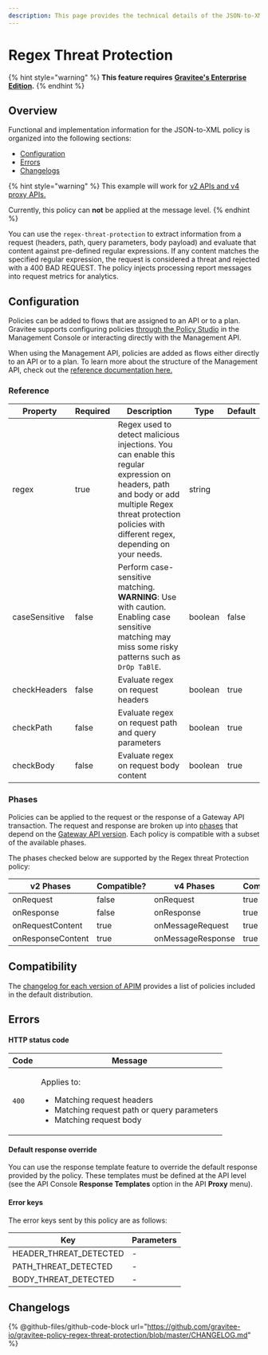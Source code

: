 ```yaml
---
description: This page provides the technical details of the JSON-to-XML policy
---
```


# Regex Threat Protection

{% hint style="warning" %}
**This feature requires** [**Gravitee's Enterprise Edition**](../../overview/introduction-to-gravitee-api-management-apim/ee-vs-oss.md)**.**
{% endhint %}

## Overview

Functional and implementation information for the JSON-to-XML policy is organized into the following sections:

* [Configuration](template-policy-rework-structure-23.md#configuration)
* [Errors](template-policy-rework-structure-23.md#errors)
* [Changelogs](template-policy-rework-structure-23.md#changelogs)



{% hint style="warning" %}
This example will work for [v2 APIs and v4 proxy APIs.](../../overview/gravitee-api-definitions-and-execution-engines.md)

Currently, this policy can **not** be applied at the message level.
{% endhint %}

You can use the `regex-threat-protection` to extract information from a request (headers, path, query parameters, body payload) and evaluate that content against pre-defined regular expressions. If any content matches the specified regular expression, the request is considered a threat and rejected with a 400 BAD REQUEST. The policy injects processing report messages into request metrics for analytics.

## Configuration

Policies can be added to flows that are assigned to an API or to a plan. Gravitee supports configuring policies [through the Policy Studio](../../guides/policy-design/) in the Management Console or interacting directly with the Management API.

When using the Management API, policies are added as flows either directly to an API or to a plan. To learn more about the structure of the Management API, check out the [reference documentation here.](../management-api-reference/)

### Reference

<table><thead><tr><th>Property</th><th data-type="checkbox">Required</th><th>Description</th><th>Type</th><th>Default</th></tr></thead><tbody><tr><td>regex</td><td>true</td><td>Regex used to detect malicious injections. You can enable this regular expression on headers, path and body or add multiple Regex threat protection policies with different regex, depending on your needs.</td><td>string</td><td></td></tr><tr><td>caseSensitive</td><td>false</td><td>Perform case-sensitive matching. <strong>WARNING</strong>: Use with caution. Enabling case sensitive matching may miss some risky patterns such as <code>DrOp TaBlE</code>.</td><td>boolean</td><td>false</td></tr><tr><td>checkHeaders</td><td>false</td><td>Evaluate regex on request headers</td><td>boolean</td><td>true</td></tr><tr><td>checkPath</td><td>false</td><td>Evaluate regex on request path and query parameters</td><td>boolean</td><td>true</td></tr><tr><td>checkBody</td><td>false</td><td>Evaluate regex on request body content</td><td>boolean</td><td>true</td></tr></tbody></table>

### Phases

Policies can be applied to the request or the response of a Gateway API transaction. The request and response are broken up into [phases](broken-reference) that depend on the [Gateway API version](../../overview/gravitee-api-definitions-and-execution-engines.md). Each policy is compatible with a subset of the available phases.

The phases checked below are supported by the Regex threat Protection policy:

<table data-full-width="false"><thead><tr><th width="209">v2 Phases</th><th width="139" data-type="checkbox">Compatible?</th><th width="188.41136671177264">v4 Phases</th><th data-type="checkbox">Compatible?</th></tr></thead><tbody><tr><td>onRequest</td><td>false</td><td>onRequest</td><td>true</td></tr><tr><td>onResponse</td><td>false</td><td>onResponse</td><td>true</td></tr><tr><td>onRequestContent</td><td>true</td><td>onMessageRequest</td><td>true</td></tr><tr><td>onResponseContent</td><td>true</td><td>onMessageResponse</td><td>true</td></tr></tbody></table>

## Compatibility

The [changelog for each version of APIM](../../releases-and-changelog/changelog/) provides a list of policies included in the default distribution.&#x20;

## Errors

#### HTTP status code

| Code  | Message                                                                                                                                      |
| ----- | -------------------------------------------------------------------------------------------------------------------------------------------- |
| `400` | <p>Applies to:</p><ul><li>Matching request headers</li><li>Matching request path or query parameters</li><li>Matching request body</li></ul> |

#### Default response override

You can use the response template feature to override the default response provided by the policy. These templates must be defined at the API level (see the API Console **Response Templates** option in the API **Proxy** menu).

#### Error keys

The error keys sent by this policy are as follows:

| Key                      | Parameters |
| ------------------------ | ---------- |
| HEADER\_THREAT\_DETECTED | -          |
| PATH\_THREAT\_DETECTED   | -          |
| BODY\_THREAT\_DETECTED   | -          |

## Changelogs

{% @github-files/github-code-block url="https://github.com/gravitee-io/gravitee-policy-regex-threat-protection/blob/master/CHANGELOG.md" %}
